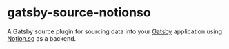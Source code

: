 # gatsby-source-notionso

A Gatsby source plugin for sourcing data into your [Gatsby](https://www.gatsbyjs.org/) application using [Notion.so](https://www.notion.so) as a backend.
